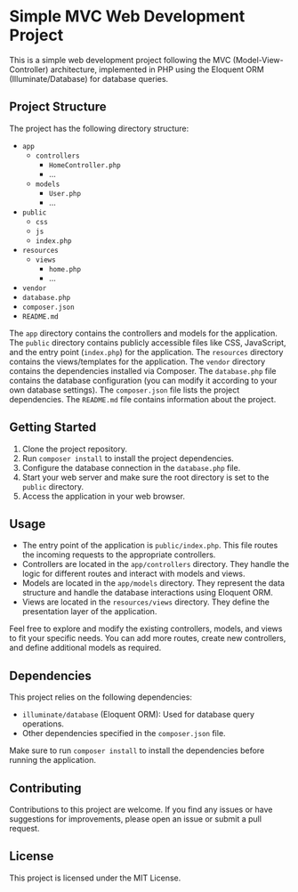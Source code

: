 # Simple MVC Web Development Project

This is a simple web development project following the MVC (Model-View-Controller) architecture, implemented in PHP using the Eloquent ORM (Illuminate/Database) for database queries.

## Project Structure

The project has the following directory structure:

- `app`
  - `controllers`
    - `HomeController.php`
    - ...
  - `models`
    - `User.php`
    - ...
- `public`
  - `css`
  - `js`
  - `index.php`
- `resources`
  - `views`
    - `home.php`
    - ...
- `vendor`
- `database.php`
- `composer.json`
- `README.md`

The `app` directory contains the controllers and models for the application. The `public` directory contains publicly accessible files like CSS, JavaScript, and the entry point (`index.php`) for the application. The `resources` directory contains the views/templates for the application. The `vendor` directory contains the dependencies installed via Composer. The `database.php` file contains the database configuration (you can modify it according to your own database settings). The `composer.json` file lists the project dependencies. The `README.md` file contains information about the project.

## Getting Started

1. Clone the project repository.
2. Run `composer install` to install the project dependencies.
3. Configure the database connection in the `database.php` file.
4. Start your web server and make sure the root directory is set to the `public` directory.
5. Access the application in your web browser.

## Usage

- The entry point of the application is `public/index.php`. This file routes the incoming requests to the appropriate controllers.
- Controllers are located in the `app/controllers` directory. They handle the logic for different routes and interact with models and views.
- Models are located in the `app/models` directory. They represent the data structure and handle the database interactions using Eloquent ORM.
- Views are located in the `resources/views` directory. They define the presentation layer of the application.

Feel free to explore and modify the existing controllers, models, and views to fit your specific needs. You can add more routes, create new controllers, and define additional models as required.

## Dependencies

This project relies on the following dependencies:

- `illuminate/database` (Eloquent ORM): Used for database query operations.
- Other dependencies specified in the `composer.json` file.

Make sure to run `composer install` to install the dependencies before running the application.

## Contributing

Contributions to this project are welcome. If you find any issues or have suggestions for improvements, please open an issue or submit a pull request.

## License

This project is licensed under the MIT License.
